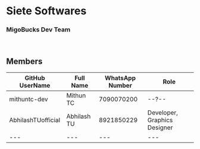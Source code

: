 
# Siete Softwares
### MigoBucks Dev Team
<br/>

## Members
| GitHub UserName | Full Name | WhatsApp Number| Role |
|---|---|---|---|
| mithuntc-dev | Mithun TC | 7090070200 | --?-- |
|AbhilashTUofficial| Abhilash TU | 8921850229| Developer, Graphics Designer |
|---|---|---|---

